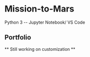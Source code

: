 # Mission-to-Mars
Python 3 -- Jupyter Notebook/ VS Code

## Portfolio
** Still working on customization **
